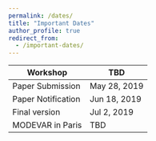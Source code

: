 ```yaml
---
permalink: /dates/
title: "Important Dates"
author_profile: true
redirect_from: 
  - /important-dates/
---
```



| Workshop             | TBD          |
| -------------------- | ------------ |
| Paper Submission     | May 28, 2019 |
| Paper Notification   | Jun 18, 2019 |
| Final version        | Jul  2, 2019 |
| MODEVAR in Paris     | TBD |
